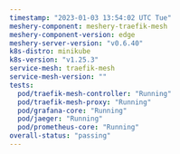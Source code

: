 ```yaml
---
timestamp: "2023-01-03 13:54:02 UTC Tue"
meshery-component: meshery-traefik-mesh
meshery-component-version: edge
meshery-server-version: "v0.6.40"
k8s-distro: minikube
k8s-version: "v1.25.3"
service-mesh: traefik-mesh
service-mesh-version: ""
tests:
  pod/traefik-mesh-controller: "Running"
  pod/traefik-mesh-proxy: "Running"
  pod/grafana-core: "Running"
  pod/jaeger: "Running"
  pod/prometheus-core: "Running"
overall-status: "passing"
---
```


